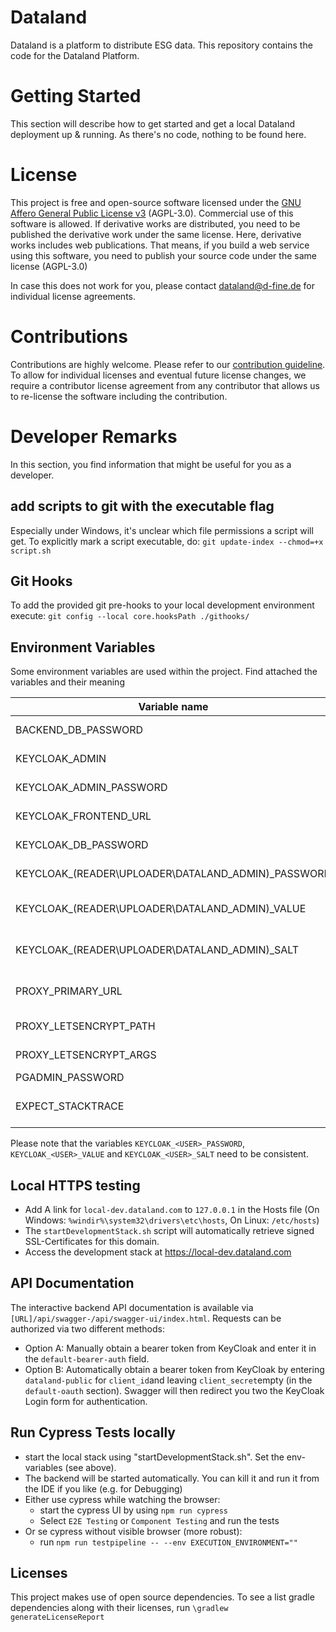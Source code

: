 # Dataland
Dataland is a platform to distribute ESG data. This repository contains the code for the Dataland Platform.

# Getting Started
This section will describe how to get started and get a local Dataland deployment up & running. As there's no code, nothing to be found here.

# License
This project is free and open-source software licensed under the [GNU Affero General Public License v3](LICENSE) (AGPL-3.0). Commercial use of this software is allowed. If derivative works are distributed, you need to be published the derivative work under the same license. Here, derivative works includes web publications. That means, if you build a web service using this software, you need to publish your source code under the same license (AGPL-3.0)

In case this does not work for you, please contact dataland@d-fine.de for individual license agreements.

# Contributions
Contributions are highly welcome. Please refer to our [contribution guideline](contribution/contribution.md).
To allow for individual licenses and eventual future license changes, we require a contributor license agreement from any contributor that allows us to re-license the software including the contribution.

# Developer Remarks
In this section, you find information that might be useful for you as a developer.
## add scripts to git with the executable flag
Especially under Windows, it's unclear which file permissions a script will get. 
To explicitly mark a script executable, do:
`git update-index --chmod=+x script.sh`
## Git Hooks
To add the provided git pre-hooks to your local development environment execute:
`git config --local core.hooksPath ./githooks/`
## Environment Variables
Some environment variables are used within the project. Find attached the variables and their meaning

| Variable name                                      | Description                                                                                                                                         | example values                                                   |
|----------------------------------------------------|-----------------------------------------------------------------------------------------------------------------------------------------------------|------------------------------------------------------------------|
| BACKEND_DB_PASSWORD                                | Defines the password for the backend DB when keycloak is set up from scratch                                                                        |                                                                  |
| KEYCLOAK_ADMIN                                     | Defines the name of the admin user when keycloak is set up from scratch                                                                             |                                                                  |
| KEYCLOAK_ADMIN_PASSWORD                            | Defines the password for the admin user when keycloak is set up from scratch                                                                        |                                                                  |
| KEYCLOAK_FRONTEND_URL                              | Defines the frontend URL to be used when keycloak is set up from scratch                                                                            |                                                                  |
| KEYCLOAK_DB_PASSWORD                               | Defines the password for the keycloak DB when keycloak is set up from scratch                                                                       |                                                                  |
| KEYCLOAK_(READER\UPLOADER\DATALAND_ADMIN)_PASSWORD | Defines the password for the technical users (data_reader and data_uploader) in keycloak for reading or uploading data                              |                                                                  |
| KEYCLOAK_(READER\UPLOADER\DATALAND_ADMIN)_VALUE    | Together with KEYCLOAK_(READER\UPLOADER\DATALAND_ADMIN)_SALT it defines the secret for the keycloak realm json file                                 |                                                                  |
| KEYCLOAK_(READER\UPLOADER\DATALAND_ADMIN)_SALT     | Together with KEYCLOAK_(READER\UPLOADER\DATALAND_ADMIN)_VALUE it defines the secret for the keycloak realm json file                                |                                                                  |
| PROXY_PRIMARY_URL                                  | The primary URL of the webservice. Requests to other URLS will get redirected to here (make sure this is consistent with the KEYCLOAK_FRONTEND_URL) | `dataland.com`                                                   |
| PROXY_LETSENCRYPT_PATH                             | The LetsEncrypt path for the domain (usually /etc/letsencrypt/live/FIRST_DOMAIN                                                                     | `/etc/letsencrypt/live/dataland.com`                             |
| PROXY_LETSENCRYPT_ARGS                             | The LetsEncrypt Certbot arguments for the initial certificate request                                                                               | `--email dataland@d-fine.de -d dataland.com -d www.dataland.com` |
| PGADMIN_PASSWORD                                   | The password for the PGAdmin interface                                                                                                              | `password`                                                       |
| EXPECT_STACKTRACE                                  | Set to true if the e2etests should expect a stacktrace for malicious request to the backend. Should be true locally, else not set.                  | `true`                                                           |

Please note that the variables `KEYCLOAK_<USER>_PASSWORD`, `KEYCLOAK_<USER>_VALUE` and `KEYCLOAK_<USER>_SALT` need to be consistent.

## Local HTTPS testing
* Add A link for `local-dev.dataland.com` to `127.0.0.1` in the Hosts file (On Windows: `%windir%\system32\drivers\etc\hosts`, On Linux: `/etc/hosts`)
* The `startDevelopmentStack.sh` script will automatically retrieve signed SSL-Certificates for this domain.
* Access the development stack at https://local-dev.dataland.com

## API Documentation
The interactive backend API documentation is available via `[URL]/api/swagger-/api/swagger-ui/index.html`.
Requests can be authorized via two different methods:
- Option A: Manually obtain a bearer token from KeyCloak and enter it in the `default-bearer-auth` field.
- Option B: Automatically obtain a bearer token from KeyCloak by entering `dataland-public` for `client_id`and leaving `client_secret`empty (in the `default-oauth` section). Swagger will then redirect you two the KeyCloak Login form for authentication.

## Run Cypress Tests locally
* start the local stack using "startDevelopmentStack.sh". Set the env-variables (see above). 
* The backend will be started automatically. You can kill it and run it from the IDE if you like (e.g. for Debugging)
* Either use cypress while watching the browser:
  * start the cypress UI by using `npm run cypress`
  * Select `E2E Testing` or `Component Testing` and run the tests
* Or se cypress without visible browser (more robust):
  * run `npm run testpipeline -- --env EXECUTION_ENVIRONMENT=""` 

## Licenses
This project makes use of open source dependencies. To see a list gradle dependencies along with their 
licenses, run `\gradlew generateLicenseReport` 